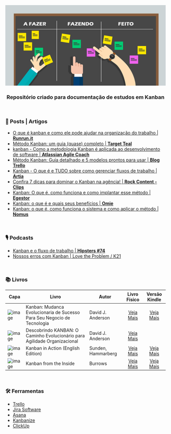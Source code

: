 <div align="center">
 
 ![Kanban](images/header-readme.jpg)

 ### Repositório criado para documentação de estudos em Kanban
  
</div>

<br>

### 📰 Posts | Artigos

+ [O que é kanban e como ele pode ajudar na organização do trabalho | **Runrun.it**](https://blog.runrun.it/o-que-e-kanban/)
+ [Método Kanban: um guia (quase) completo | **Target Teal**](https://targetteal.com/pt/blog/metodo-kanban/)
+ [kanban - Como a metodologia Kanban é aplicada ao desenvolvimento de software | **Atlassian Agile Coach**](https://www.atlassian.com/br/agile)
+ [Método Kanban: Guia detalhado e 5 modelos prontos para usar | **Blog Trello**](https://blog.trello.com/br/metodo-kanban)
+ [Kanban - O que é e TUDO sobre como gerenciar fluxos de trabalho | **Artia**](https://artia.com/kanban/)
+ [Confira 7 dicas para dominar o Kanban na agência! | **Rock Content - Clips**](https://rockcontent.com/br/blog/dicas-para-kanban/)
+ [Kanban: O que é, como funciona e como implantar esse método | **Egestor**](https://blog.egestor.com.br/kanban/)
+ [Kanban: o que é e quais seus benefícios | **Omie**](https://blog.omie.com.br/blog/kanban-o-que-e-e-quais-seus-baneficios)
+ [Kanban: o que é, como funciona o sistema e como aplicar o método | **Nomus**](https://www.nomus.com.br/blog-industrial/kanban/)

<br>

### 🎙️ Podcasts

+ [Kanban e o fluxo de trabalho | **Hipsters #74**](https://hipsters.tech/kanban-e-o-fluxo-de-trabalho-hipsters-74/)
+ [Nossos erros com Kanban | Love the Problem / K21](https://www.youtube.com/watch?v=Aad_LK2MmCE)

<br>

### 📚 Livros

| Capa | Livro | Autor | Livro Físico | Versão Kindle | 
| --- | --- | --- | :---: | :---: |
| <img src="https://m.media-amazon.com/images/I/71z10tEolTL._SL1360_.jpg" min-width="50px" width="50px" align="center" alt="image"> | Kanban: Mudanca Evolucionaria de Sucesso Para Seu Negocio de Tecnologia | David J. Anderson | [Veja Mais](https://amzn.to/4bmzbPH) | [Veja Mais](https://amzn.to/3Xkaj5F)|
| <img src="https://m.media-amazon.com/images/I/61-0hnV-KnL._SL1360_.jpg" min-width="50px" width="50px" align="center" alt="image"> | Descobrindo KANBAN: O Caminho Evolucionário para Agilidade Organizacional | David J. Anderson | [Veja Mais](https://amzn.to/4gW8Ol7) |
| <img src="https://m.media-amazon.com/images/I/61xlJH7v5xL._SL1500_.jpg" min-width="50px" width="50px" align="center" alt="image"> | Kanban in Action (English Edition) | Sunden, Hammarberg | [Veja Mais](https://amzn.to/4kmbYRW) | [Veja Mais](https://amzn.to/3DajBdB) |
| <img src="https://m.media-amazon.com/images/I/71VaFTspvLL._SL1360_.jpg" min-width="50px" width="50px" align="center" alt="image"> | Kanban from the Inside | Burrows | [Veja Mais](https://amzn.to/43irgRu) | [Veja Mais](https://amzn.to/43hC0zA) | {target="_blank"} 

<br>

### 🛠️ Ferramentas

+ [Trello](https://trello.com/pt-BR)
+ [Jira Software](https://www.atlassian.com/software/jira)
+ [Asana](https://asana.com/pt/uses/kanban-boards)
+ [Kanbanize](https://kanbanize.com/pt)
+ [ClickUp](https://clickup.com/features/kanban-board)
